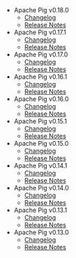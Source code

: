 
<!---
# Licensed to the Apache Software Foundation (ASF) under one
# or more contributor license agreements.  See the NOTICE file
# distributed with this work for additional information
# regarding copyright ownership.  The ASF licenses this file
# to you under the Apache License, Version 2.0 (the
# "License"); you may not use this file except in compliance
# with the License.  You may obtain a copy of the License at
#
#     http://www.apache.org/licenses/LICENSE-2.0
#
# Unless required by applicable law or agreed to in writing, software
# distributed under the License is distributed on an "AS IS" BASIS,
# WITHOUT WARRANTIES OR CONDITIONS OF ANY KIND, either express or implied.
# See the License for the specific language governing permissions and
# limitations under the License.
-->
* Apache Pig v0.18.0
    * [Changelog](0.18.0/CHANGELOG.0.18.0.html)
    * [Release Notes](0.18.0/RELEASENOTES.0.18.0.html)
* Apache Pig v0.17.1
    * [Changelog](0.17.1/CHANGELOG.0.17.1.html)
    * [Release Notes](0.17.1/RELEASENOTES.0.17.1.html)
* Apache Pig v0.17.0
    * [Changelog](0.17.0/CHANGELOG.0.17.0.html)
    * [Release Notes](0.17.0/RELEASENOTES.0.17.0.html)
* Apache Pig v0.16.1
    * [Changelog](0.16.1/CHANGELOG.0.16.1.html)
    * [Release Notes](0.16.1/RELEASENOTES.0.16.1.html)
* Apache Pig v0.16.0
    * [Changelog](0.16.0/CHANGELOG.0.16.0.html)
    * [Release Notes](0.16.0/RELEASENOTES.0.16.0.html)
* Apache Pig v0.15.1
    * [Changelog](0.15.1/CHANGELOG.0.15.1.html)
    * [Release Notes](0.15.1/RELEASENOTES.0.15.1.html)
* Apache Pig v0.15.0
    * [Changelog](0.15.0/CHANGELOG.0.15.0.html)
    * [Release Notes](0.15.0/RELEASENOTES.0.15.0.html)
* Apache Pig v0.14.1
    * [Changelog](0.14.1/CHANGELOG.0.14.1.html)
    * [Release Notes](0.14.1/RELEASENOTES.0.14.1.html)
* Apache Pig v0.14.0
    * [Changelog](0.14.0/CHANGELOG.0.14.0.html)
    * [Release Notes](0.14.0/RELEASENOTES.0.14.0.html)
* Apache Pig v0.13.1
    * [Changelog](0.13.1/CHANGELOG.0.13.1.html)
    * [Release Notes](0.13.1/RELEASENOTES.0.13.1.html)
* Apache Pig v0.13.0
    * [Changelog](0.13.0/CHANGELOG.0.13.0.html)
    * [Release Notes](0.13.0/RELEASENOTES.0.13.0.html)
